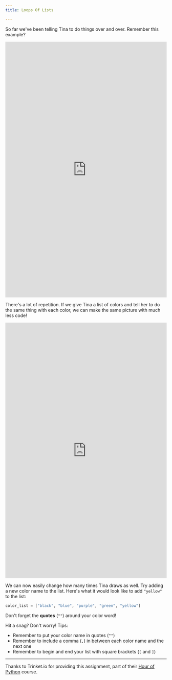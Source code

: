 ```yaml
---
title: Loops Of Lists

---
```



So far we've been telling Tina to do things over and over.  Remember this example?

<iframe width="100%" height="800" src="https://trinket.io/tools/1.0/jekyll/embed/python#code=import%20turtle%0Atina%20%3D%20turtle.Turtle%28%29%0Atina.shape%28%27turtle%27%29%0A%0Atina.left%2890%29%0Atina.forward%2820%29%0Atina.write%28%22What%20color%20am%20I%20now%3F%22%29%0A%0Atina.forward%2820%29%0Atina.color%28%22blue%22%29%0Atina.write%28%22What%20color%20am%20I%20now%3F%22%29%0A%0Atina.forward%2820%29%0Atina.color%28%22purple%22%29%0Atina.write%28%22What%20color%20am%20I%20now%3F%22%29%0A%0Atina.forward%2820%29%0Atina.color%28%22green%22%29%0Atina.write%28%22What%20color%20am%20I%20now%3F%22%29" frameborder="0" marginwidth="0" marginheight="0" allowfullscreen></iframe>

There's a lot of repetition.  If we give Tina a list of colors and tell her to do the same thing with each color, we can make the same picture with much less code!

<iframe width="100%" height="800" src="https://trinket.io/tools/1.0/jekyll/embed/python#code=import%20turtle%0Atina%20%3D%20turtle.Turtle%28%29%0Atina.shape%28%27turtle%27%29%0A%0Acolor_list%20%3D%20%5B%22black%22%2C%20%22blue%22%2C%20%22purple%22%2C%20%22green%22%5D%0A%0Atina.left%2890%29%0A%0Afor%20color%20in%20color_list%3A%0A%20%20%20%20tina.forward%2820%29%0A%20%20%20%20tina.color%28color%29%0A%20%20%20%20tina.write%28%22What%20color%20am%20I%20now%3F%22%29" frameborder="0" marginwidth="0" marginheight="0" allowfullscreen></iframe>

We can now easily change how many times Tina draws as well.  Try adding a new color name to the list. Here's what it would look like to add `"yellow"` to the list:

```python
color_list = ["black", "blue", "purple", "green", "yellow"]
```

Don't forget the **quotes** (`""`) around your color word!

Hit a snag?  Don't worry! Tips: 
- Remember to put your color name in quotes (`""`)
- Remember to include a comma (`,`) in between each color name and the next one
- Remember to begin and end your list with square brackets (`[` and `]`)

---

Thanks to Trinket.io for providing this assignment, 
part of their [Hour of Python](https://hourofpython.com/a-visual-introduction-to-python/) 
course.
